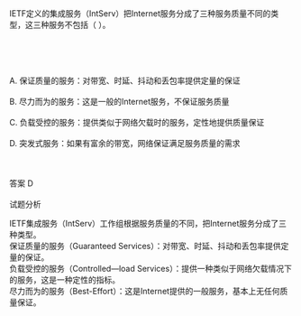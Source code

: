 <div class="detail lh2">IETF定义的集成服务（IntServ）把Internet服务分成了三种服务质量不同的类型，这三种服务不包括（  ）。<p><br/></p><br/><br/>A. 保证质量的服务：对带宽、时延、抖动和丢包率提供定量的保证<br/><br/>B. 尽力而为的服务：这是一般的Internet服务，不保证服务质量<br/><br/>C. 负载受控的服务：提供类似于网络欠载时的服务，定性地提供质量保证<br/><br/>D. 突发式服务：如果有富余的带宽，网络保证满足服务质量的需求<br/><br/><br/><br/>答案 D<br/><br/>试题分析<br/><p></p><div>
IETF集成服务（IntServ）工作组根据服务质量的不同，把Internet服务分成了三种类型。</div>
<div>
保证质量的服务（Guaranteed Services）：对带宽、时延、抖动和丢包率提供定量的保证。<br/></div>
<div>
负载受控的服务（Controlled—load Services）：提供一种类似于网络欠载情况下的服务，这是一种定性的指标。</div>
<div>
尽力而为的服务（Best-Effort）：这是Internet提供的一般服务，基本上无任何质量保证。</div></div>